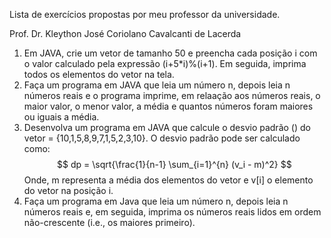 Lista de exercícios propostas por meu professor da universidade.

Prof. Dr. Kleython José Coriolano Cavalcanti de Lacerda

1. Em JAVA, crie um vetor de tamanho 50 e preencha cada posição i com o valor calculado pela expressão (i+5*i)%(i+1). Em seguida, imprima todos os elementos do vetor na tela.
2. Faça um programa em JAVA que leia um número n, depois leia n números reais e o programa imprime, em relaação aos números reais, o maior valor, o menor valor, a média e quantos números foram maiores ou iguais a média.
3. Desenvolva um programa em JAVA que calcule o desvio padrão () do vetor = {10,1,5,8,9,7,1,5,2,3,10}. O desvio padrão pode ser calculado como:
$$
dp = \sqrt{\frac{1}{n-1} \sum_{i=1}^{n} (v_i - m)^2}
$$
Onde, m representa a média dos elementos do vetor e v[i] o elemento do vetor na posição i.
5. Faça um programa em Java que leia um número n, depois leia n números reais e, em seguida, imprima os números reais lidos em ordem não-crescente (i.e., os maiores primeiro).
